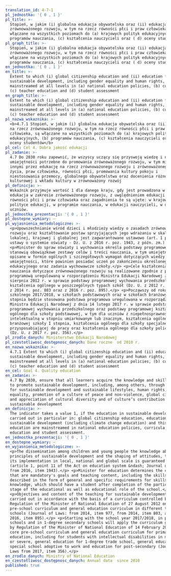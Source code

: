 ```yaml
---
translation_id: 4-7-1
pl_jednostka: '{ 0 , 1 }'
pl_title: >-
  Stopień, w jakim (i) globalna edukacja obywatelska oraz (ii) edukacja na rzecz
  zrównoważonego rozwoju, w tym na rzecz równości płci i praw człowieka, są
  włączane na wszystkich poziomach do (a) krajowych polityk edukacyjnych, (b)
  programów nauczania, (c) kształcenia nauczycieli oraz ( d) oceny studentów
pl_graph_title: >-
  Stopień, w jakim (i) globalna edukacja obywatelska oraz (ii) edukacja na rzecz
  zrównoważonego rozwoju, w tym na rzecz równości płci i praw człowieka, są
  włączane na wszystkich poziomach do (a) krajowych polityk edukacyjnych, (b)
  programów nauczania, (c) kształcenia nauczycieli oraz ( d) oceny studentów
en_jednostka: '{ 0 , 1 }'
en_title: >-
  Extent to which (i) global citizenship education and (ii) education for
  sustainable development, including gender equality and human rights, are
  mainstreamed at all levels in (a) national education policies, (b) curricula,
  (c) teacher education and (d) student assessment
en_graph_title: >-
  Extent to which (i) global citizenship education and (ii) education for
  sustainable development, including gender equality and human rights, are
  mainstreamed at all levels in (a) national education policies, (b) curricula,
  (c) teacher education and (d) student assessment
pl_nazwa_wskaznika: >-
  <b>4.7.1 Stopień, w jakim (i) globalna edukacja obywatelska oraz (ii) edukacja
  na rzecz zrównoważonego rozwoju, w tym na rzecz równości płci i praw
  człowieka, są włączane na wszystkich poziomach do (a) krajowych polityk
  edukacyjnych, (b) programów nauczania, (c) kształcenia nauczycieli oraz ( d)
  oceny studentów</b>
pl_cel: Cel 4. Dobra jakość edukacji
pl_zadanie: >-
  4.7 Do 2030 roku zapewnić, że wszyscy uczący się przyswoją wiedzę i nabędą
  umiejętności potrzebne do promowania zrównoważonego rozwoju, w tym między
  innymi przez edukację na rzecz zrównoważonego rozwoju i zrównoważonego stylu
  życia, praw człowieka, równości płci, promowania kultury pokoju i
  niestosowania przemocy, globalnego obywatelstwa oraz docenienia różnorodności
  kulturowej i wkładu kultury w zrównoważony rozwój
pl_definicja: >-
  Wskaźnik przyjmuje wartość 1 dla danego kraju, gdy jest prowadzona w nim
  edukacja w zakresie zrównoważonego rozwoju, z uwględnieniem edukacji na rzecz
  równości płci i praw człowieka oraz zagadnienia te są ujęte: w krajowej
  polityce edukacji, w programie nauczania, w edukacji nauczycieli, w ocenianiu
  uczniów.
pl_jednostka_prezentacji: '{ 0 , 1 }'
pl_dostepne_wymiary: –
pl_wyjasnienia_metodologiczne: >-
  <p>Upowszechnianie wśród dzieci i młodzieży wiedzy o zasadach zrównoważonego
  rozwoju oraz kształtowanie postaw sprzyjających jego wdrażaniu w skali
  lokalnej, krajowej i globalnej jest zagwarantowane ustawowo (art. 1 pkt 11
  ustawy o systemie oświaty - Dz. U. z 2016 r. poz. 1943, z późn. zm.).</p>
  <p>Minister do spraw oświaty i wychowania określa podstawy programowe, które
  stanowią obowiązkowe zestawy celów i treści nauczania, w tym umiejętności,
  opisane w formie ogólnych i szczegółowych wymagań dotyczących wiedzy i
  umiejętności, które powinien posiadać uczeń po zakończeniu określonego etapu
  edukacyjnego oraz zadania wychowawcze szkoły.</p> <p>Cele kształcenia i treści
  nauczania dotyczące zrównoważonego rozwoju są realizowane zgodnie z podstawą
  programową uregulowaną w rozporządzeniu Ministra Edukacji Narodowej z dnia 27
  sierpnia 2012 r. w sprawie podstawy programowej wychowania przedszkolnego oraz
  kształcenia ogólnego w poszczególnych typach szkół (Dz. U. z 2012 r. poz. 977,
  z 2014 r. poz. 803 oraz z 2016 r. poz. 895).</p> <p>Począwszy od roku
  szkolnego 2017/2018, w szkołach podstawowych oraz w szkołach branżowych I
  stopnia będzie stosowana podstawa programowa uregulowana w rozporządzeniu
  Ministra Edukacji Narodowej z dnia 14 lutego 2017 r. w sprawie podstawy
  programowej wychowania przedszkolnego oraz podstawy programowej kształcenia
  ogólnego dla szkoły podstawowej, w tym dla uczniów z niepełnosprawnością
  intelektualną w stopniu umiarkowanym lub znacznym, kształcenia ogólnego dla
  branżowej szkoły I stopnia, kształcenia ogólnego dla szkoły specjalnej
  przysposabiającej do pracy oraz kształcenia ogólnego dla szkoły policealnej
  (Dz. U. z 2017 r. poz. 356).</p>
pl_zrodlo_danych: Ministerstwo Edukacji Narodowej
pl_czestotliwosc_dostępnosc_danych: Dane roczne  od 2010 r.
en_nazwa_wskaznika: >-
  4.7.1 Extent to which (i) global citizenship education and (ii) education for
  sustainable development, including gender equality and human rights, are
  mainstreamed at all levels in (a) national education policies, (b) curricula,
  (c) teacher education and (d) student assessment
en_cel: Goal 4. Quality education
en_zadanie: >-
  4.7 By 2030, ensure that all learners acquire the knowledge and skills needed
  to promote sustainable development, including, among others, through education
  for sustainable development and sustainable lifestyles, human rights, gender
  equality, promotion of a culture of peace and non-violence, global citizenship
  and appreciation of cultural diversity and of culture’s contribution to
  sustainable development
en_definicja: >-
  The indicator takes a value 1, if the education in sustainable development is
  carried out in particular in: global citizenship education, education for
  sustainable development (including climate change education) and this
  education are mainstreamed in national education policies, curricula, teacher
  education and student assessment.
en_jednostka_prezentacji: '{ 0 , 1 }'
en_dostepne_wymiary: –
en_wyjasnienia_metodologiczne: >-
  <p>The dissemination among children and young people the knowledge about the
  principles of sustainable development and the shaping of attitudes, to foster
  its implementation in local, national and global scale is guaranteed by law
  (article 1, point 11 of the Act on education system &ndash; Journal of Laws
  from 2016, item 1943).</p> <p>Minister for education determines the curricula
  that are mandatory's goals and teaching content, including the skills
  described in the form of general and specific requirements for skills and
  knowledge, which should have a student after completion of the particular
  stage of the educational as well as educational role of the school.</p>
  <p>Objectives and content of the teaching for sustainable development are
  carried out in accordance with the basis of a curriculum controlled by
  Regulation of the Minister of National Education of 27 August 2012 on the core
  pre-school curriculum and general education curriculum in different types of
  schools (Journal of Laws: from 2014, item 977, from 2014, item 803, and from
  2016, item 895).</p> <p>Starting with the school year 2017/2018, in primary
  schools and in 1-degree secondary schools will apply the curriculum governed
  by Regulation of the Minister of National Education of 14 February 2017 on the
  core pre-school curriculum and general education curriculum for primary
  education, including for students with intellectual disabilities in moderate
  or severe, general education for 1-degree trade school, general education for
  special school adoptive to work and education for post-secondary (Journal of
  Laws from 2017, item 356).</p>
en_zrodlo_danych: Ministry of National Education
en_czestotliwosc_dostępnosc_danych: Annual data  since 2010
published: true
---
```

